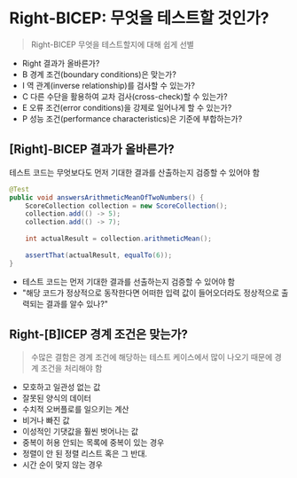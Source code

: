 # Right-BICEP: 무엇을 테스트할 것인가?

> Right-BICEP 무엇을 테스트할지에 대해 쉽게 선별

- Right 결과가 올바른가?
- B 경계 조건(boundary conditions)은 맞는가?
- I 역 관계(inverse relationship)를 검사할 수 있는가?
- C 다른 수단을 활용하여 교차 검사(cross-check)할 수 있는가?
- E 오류 조건(error conditions)을 강제로 일어나게 할 수 있는가?
- P 성능 조건(performance characteristics)은 기준에 부합하는가?

## [Right]-BICEP 결과가 올바른가?

테스트 코드는 무엇보다도 먼저 기대한 결과를 산출하는지 검증할 수 있어야 함

```java
@Test
public void answersArithmeticMeanOfTwoNumbers() {
    ScoreCollection collection = new ScoreCollection();
    collection.add(() -> 5);
    collection.add(() -> 7);
 
    int actualResult = collection.arithmeticMean();
 
    assertThat(actualResult, equalTo(6));
}
```

- 테스트 코드는 먼저 기대한 결과를 선출하는지 검증할 수 있어야 함
- "해당 코드가 정상적으로 동작한다면 어떠한 입력 값이 들어오더라도 정상적으로 출력되는 결과를 알수 있나?"

## Right-[B]ICEP 경계 조건은 맞는가?

> 수많은 결함은 경계 조건에 해당하는 테스트 케이스에서 많이 나오기 때문에 경계 조건을 처리해야 함

- 모호하고 일관성 없는 값
- 잘못된 양식의 데이터
- 수치적 오버플로를 일으키는 계산
- 비거나 빠진 값
- 이성적인 기댓값을 훨씬 벗어나는 값
- 중복이 허용 안되는 목록에 중복이 있는 경우
- 정렬이 안 된 정렬 리스트 혹은 그 반대.
- 시간 순이 맞지 않는 경우

